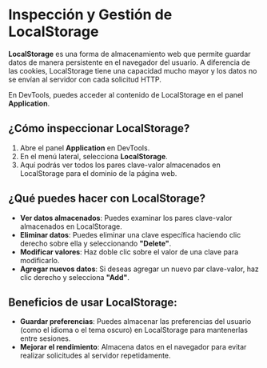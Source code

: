 # Inspección y Gestión de LocalStorage

**LocalStorage** es una forma de almacenamiento web que permite guardar datos de manera persistente en el navegador del usuario. A diferencia de las cookies, LocalStorage tiene una capacidad mucho mayor y los datos no se envían al servidor con cada solicitud HTTP.

En DevTools, puedes acceder al contenido de LocalStorage en el panel **Application**.

## ¿Cómo inspeccionar LocalStorage?
1. Abre el panel **Application** en DevTools.
2. En el menú lateral, selecciona **LocalStorage**.
3. Aquí podrás ver todos los pares clave-valor almacenados en LocalStorage para el dominio de la página web.

## ¿Qué puedes hacer con LocalStorage?
- **Ver datos almacenados**: Puedes examinar los pares clave-valor almacenados en LocalStorage.
- **Eliminar datos**: Puedes eliminar una clave específica haciendo clic derecho sobre ella y seleccionando **"Delete"**.
- **Modificar valores**: Haz doble clic sobre el valor de una clave para modificarlo.
- **Agregar nuevos datos**: Si deseas agregar un nuevo par clave-valor, haz clic derecho y selecciona **"Add"**.

## Beneficios de usar LocalStorage:
- **Guardar preferencias**: Puedes almacenar las preferencias del usuario (como el idioma o el tema oscuro) en LocalStorage para mantenerlas entre sesiones.
- **Mejorar el rendimiento**: Almacena datos en el navegador para evitar realizar solicitudes al servidor repetidamente.
